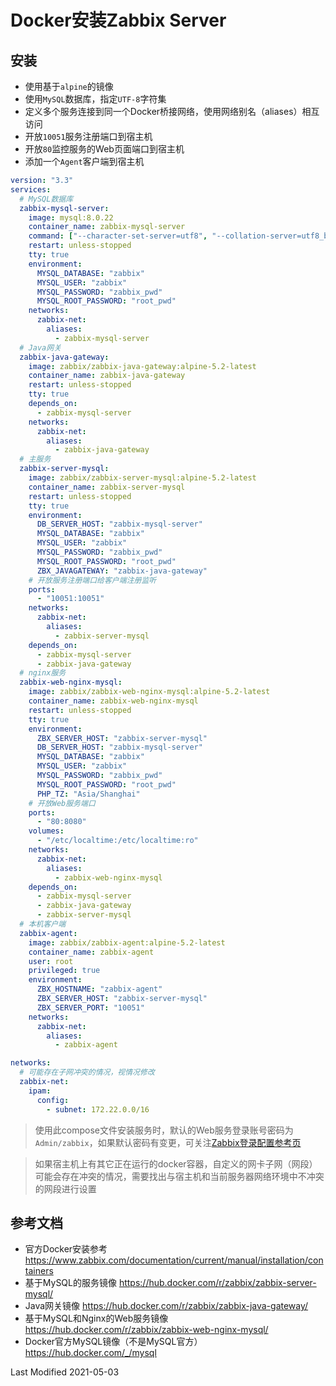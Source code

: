# Docker安装Zabbix Server

## 安装

- 使用基于`alpine`的镜像
- 使用`MySQL`数据库，指定`UTF-8`字符集
- 定义多个服务连接到同一个Docker桥接网络，使用网络别名（aliases）相互访问
- 开放`10051`服务注册端口到宿主机
- 开放`80`监控服务的Web页面端口到宿主机
- 添加一个`Agent`客户端到宿主机

```yml
version: "3.3"
services:
  # MySQL数据库
  zabbix-mysql-server:
    image: mysql:8.0.22
    container_name: zabbix-mysql-server
    command: ["--character-set-server=utf8", "--collation-server=utf8_bin", "--default-authentication-plugin=mysql_native_password"]
    restart: unless-stopped
    tty: true
    environment:
      MYSQL_DATABASE: "zabbix"
      MYSQL_USER: "zabbix"
      MYSQL_PASSWORD: "zabbix_pwd"
      MYSQL_ROOT_PASSWORD: "root_pwd"
    networks:
      zabbix-net:
        aliases:
          - zabbix-mysql-server
  # Java网关
  zabbix-java-gateway:
    image: zabbix/zabbix-java-gateway:alpine-5.2-latest
    container_name: zabbix-java-gateway
    restart: unless-stopped
    tty: true
    depends_on:
      - zabbix-mysql-server
    networks:
      zabbix-net:
        aliases:
          - zabbix-java-gateway
  # 主服务
  zabbix-server-mysql:
    image: zabbix/zabbix-server-mysql:alpine-5.2-latest
    container_name: zabbix-server-mysql
    restart: unless-stopped
    tty: true
    environment:
      DB_SERVER_HOST: "zabbix-mysql-server"
      MYSQL_DATABASE: "zabbix"
      MYSQL_USER: "zabbix"
      MYSQL_PASSWORD: "zabbix_pwd"
      MYSQL_ROOT_PASSWORD: "root_pwd"
      ZBX_JAVAGATEWAY: "zabbix-java-gateway"
    # 开放服务注册端口给客户端注册监听
    ports:
      - "10051:10051"
    networks:
      zabbix-net:
        aliases:
          - zabbix-server-mysql
    depends_on:
      - zabbix-mysql-server
      - zabbix-java-gateway
  # nginx服务
  zabbix-web-nginx-mysql:
    image: zabbix/zabbix-web-nginx-mysql:alpine-5.2-latest
    container_name: zabbix-web-nginx-mysql
    restart: unless-stopped
    tty: true
    environment:
      ZBX_SERVER_HOST: "zabbix-server-mysql"
      DB_SERVER_HOST: "zabbix-mysql-server"
      MYSQL_DATABASE: "zabbix"
      MYSQL_USER: "zabbix"
      MYSQL_PASSWORD: "zabbix_pwd"
      MYSQL_ROOT_PASSWORD: "root_pwd"
      PHP_TZ: "Asia/Shanghai"
    # 开放Web服务端口
    ports:
      - "80:8080"
    volumes:
      - "/etc/localtime:/etc/localtime:ro"
    networks:
      zabbix-net:
        aliases:
          - zabbix-web-nginx-mysql
    depends_on:
      - zabbix-mysql-server
      - zabbix-java-gateway
      - zabbix-server-mysql
  # 本机客户端
  zabbix-agent:
    image: zabbix/zabbix-agent:alpine-5.2-latest
    container_name: zabbix-agent
    user: root
    privileged: true
    environment:
      ZBX_HOSTNAME: "zabbix-agent"
      ZBX_SERVER_HOST: "zabbix-server-mysql"
      ZBX_SERVER_PORT: "10051"
    networks:
      zabbix-net:
        aliases:
          - zabbix-agent

networks:
  # 可能存在子网冲突的情况，视情况修改
  zabbix-net:
    ipam:
      config:
        - subnet: 172.22.0.0/16
```

> 使用此compose文件安装服务时，默认的Web服务登录账号密码为`Admin/zabbix`，如果默认密码有变更，可关注[Zabbix登录配置参考页](https://www.zabbix.com/documentation/current/manual/quickstart/login)

> 如果宿主机上有其它正在运行的docker容器，自定义的网卡子网（网段）可能会存在冲突的情况，需要找出与宿主机和当前服务器网络环境中不冲突的网段进行设置

## 参考文档

- 官方Docker安装参考 https://www.zabbix.com/documentation/current/manual/installation/containers
- 基于MySQL的服务镜像 https://hub.docker.com/r/zabbix/zabbix-server-mysql/
- Java网关镜像 https://hub.docker.com/r/zabbix/zabbix-java-gateway/
- 基于MySQL和Nginx的Web服务镜像 https://hub.docker.com/r/zabbix/zabbix-web-nginx-mysql/
- Docker官方MySQL镜像（不是MySQL官方） https://hub.docker.com/_/mysql

Last Modified 2021-05-03
